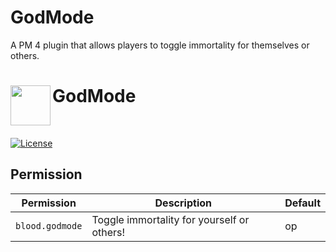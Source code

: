 # GodMode
A PM 4 plugin that allows players to toggle immortality for themselves or others.

<h1>GodMode<img src="[https://github.com/brokiem/JoinFireworks/blob/main/assets/logo.png](https://uxwing.com/lightning-icon/)" height="64" width="64" align="left" alt=""></h1><br>

[![License](https://img.shields.io/github/license/BloodFistMCPE/GodMode)](https://github.com/BloodFistMCPE/GodMode)

## Permission
| Permission | Description | Default |
| --- | --- | --- |
| ```blood.godmode``` | Toggle immortality for yourself or others! | op |

